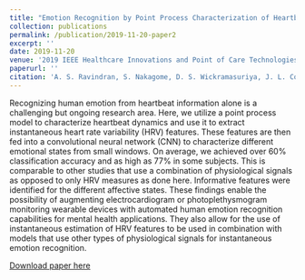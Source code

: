 ```yaml
---
title: "Emotion Recognition by Point Process Characterization of Heartbeat Dynamics"
collection: publications
permalink: /publication/2019-11-20-paper2
excerpt: ''
date: 2019-11-20
venue: '2019 IEEE Healthcare Innovations and Point of Care Technologies, (HI-POCT)'
paperurl: ''
citation: 'A. S. Ravindran, S. Nakagome, D. S. Wickramasuriya, J. L. Contreras-Vidal and R. T. Faghih, "Emotion Recognition by Point Process Characterization of Heartbeat Dynamics," 2019 IEEE Healthcare Innovations and Point of Care Technologies, (HI-POCT), Bethesda, MD, USA, 2019, pp. 13-16, doi: 10.1109/HI-POCT45284.2019.8962886.'
---
```

Recognizing human emotion from heartbeat information alone is a challenging but ongoing research area. Here, we utilize a point process model to characterize heartbeat dynamics
and use it to extract instantaneous heart rate variability (HRV) features. These features are then fed into a convolutional neural network (CNN) to characterize different emotional states from small windows. On average, we achieved over 60% classification accuracy and as high as 77% in some subjects. This is comparable to other studies that use a combination of physiological signals as opposed to only HRV measures as done here. Informative features were identified for the different affective states. These findings enable the possibility of augmenting electrocardiogram or photoplethysmogram monitoring wearable devices with automated human emotion recognition capabilities for mental health applications. They also allow for the use of instantaneous estimation of HRV features to be used in combination with models that use other types of physiological signals for instantaneous emotion recognition.

[Download paper here](/files/Paper2.pdf)
